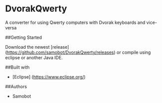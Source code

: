 # DvorakQwerty
A converter for using Qwerty computers with Dvorak keyboards and vice-versa

##Getting Started

Download the newest [release] (https://github.com/samobot/DvorakQwerty/releases) or compile using eclipse or another Java IDE.

##Built with
* [Eclipse] (https://www.eclipse.org/)

##Authors

* Samobot
